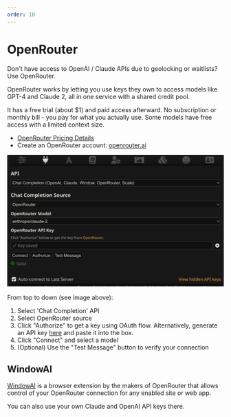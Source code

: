 ```yaml
---
order: 10
---
```

# OpenRouter

Don't have access to OpenAI / Claude APIs due to geolocking or waitlists? Use OpenRouter.

OpenRouter works by letting you use keys they own to access models like GPT-4 and Claude 2, all in one service with a shared credit pool.

It has a free trial (about $1) and paid access afterward.  No subscription or monthly bill - you pay for what you actually use. Some models have free access with a limited context size.

- [OpenRouter Pricing Details](https://openrouter.ai/models?o=pricing-high-to-low)
- Create an OpenRouter account: [openrouter.ai](https://openrouter.ai/)

![OpenRouter-ConnectionPanel](/static/openrouter-connection.png)

From top to down (see image above):

1. Select 'Chat Completion' API
2. Select OpenRouter source
3. Click "Authorize" to get a key using OAuth flow. Alternatively, generate an API key [here](https://openrouter.ai/keys) and paste it into the box.
4. Click "Connect" and select a model
5. (Optional) Use the "Test Message" button to verify your connection

## WindowAI

[WindowAI](https://windowai.io) is a browser extension by the makers of OpenRouter that allows control of your OpenRouter connection for any enabled site or web app.

You can also use your own Claude and OpenAI API keys there.
